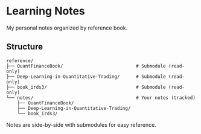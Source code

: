 # Learning Notes

My personal notes organized by reference book.

## Structure

```
reference/
├── QuantFinanceBook/                           # Submodule (read-only)
├── Deep-Learning-in-Quantitative-Trading/      # Submodule (read-only)
├── book_irds3/                                 # Submodule (read-only)
└── notes/                                      # Your notes (tracked)
    ├── QuantFinanceBook/
    ├── Deep-Learning-in-Quantitative-Trading/
    └── book_irds3/
```

Notes are side-by-side with submodules for easy reference.